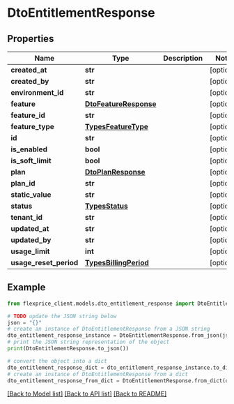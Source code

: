 # DtoEntitlementResponse


## Properties

Name | Type | Description | Notes
------------ | ------------- | ------------- | -------------
**created_at** | **str** |  | [optional] 
**created_by** | **str** |  | [optional] 
**environment_id** | **str** |  | [optional] 
**feature** | [**DtoFeatureResponse**](DtoFeatureResponse.md) |  | [optional] 
**feature_id** | **str** |  | [optional] 
**feature_type** | [**TypesFeatureType**](TypesFeatureType.md) |  | [optional] 
**id** | **str** |  | [optional] 
**is_enabled** | **bool** |  | [optional] 
**is_soft_limit** | **bool** |  | [optional] 
**plan** | [**DtoPlanResponse**](DtoPlanResponse.md) |  | [optional] 
**plan_id** | **str** |  | [optional] 
**static_value** | **str** |  | [optional] 
**status** | [**TypesStatus**](TypesStatus.md) |  | [optional] 
**tenant_id** | **str** |  | [optional] 
**updated_at** | **str** |  | [optional] 
**updated_by** | **str** |  | [optional] 
**usage_limit** | **int** |  | [optional] 
**usage_reset_period** | [**TypesBillingPeriod**](TypesBillingPeriod.md) |  | [optional] 

## Example

```python
from flexprice_client.models.dto_entitlement_response import DtoEntitlementResponse

# TODO update the JSON string below
json = "{}"
# create an instance of DtoEntitlementResponse from a JSON string
dto_entitlement_response_instance = DtoEntitlementResponse.from_json(json)
# print the JSON string representation of the object
print(DtoEntitlementResponse.to_json())

# convert the object into a dict
dto_entitlement_response_dict = dto_entitlement_response_instance.to_dict()
# create an instance of DtoEntitlementResponse from a dict
dto_entitlement_response_from_dict = DtoEntitlementResponse.from_dict(dto_entitlement_response_dict)
```
[[Back to Model list]](../README.md#documentation-for-models) [[Back to API list]](../README.md#documentation-for-api-endpoints) [[Back to README]](../README.md)


